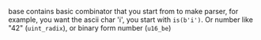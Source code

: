 base contains basic combinator that you start from to make parser, for example, you want the ascii char 'i', you start with `is(b'i')`. Or number like "42" (`uint_radix`), or binary form number (`u16_be`)